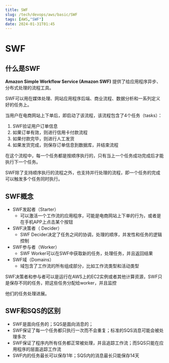```yaml
---
title: SWF
slug: /tech/devops/aws/basic/SWF
tags: [AWS,"SWF"]
date: 2024-01-31T01:45
---
```

# SWF

## 什么是SWF

**Amazon Simple Workflow Service (Amazon SWF)** 提供了给应用程序异步、分布式处理的流程工具。

SWF可以用在媒体处理、网站应用程序后端、商业流程、数据分析和一系列定义好的任务上。

当用户在电商网站上下单后，即启动了该流程，该流程包含了4个任务（tasks）：

1. SWF验证用户订单信息
2. 如果订单有效，则进行信用卡付款流程
3. 如果付款完毕，则进行人工发货
4. 如果发货完成，则保存订单信息到数据库，并结束流程

在这个流程中，每一个任务都是按顺序执行的，只有当上一个任务成功完成后才能执行下一个任务。

SWF除了支持顺序执行的流程之外，也支持并行处理的流程，即一个任务的完成可以触发多个任务同时执行。

## SWF概念

- SWF发起者（Starter）
  - 可以激活一个工作流的应用程序，可能是电商网站上下单的行为，或者是在手机APP上点击某个按钮
- SWF决策者（ Decider）
  - SWF Decider决定了任务之间的协调，处理的顺序，并发性和任务的逻辑控制
- SWF参与者（Worker）
  - SWF Worker可以在SWF中获取新的任务，处理任务，并且返回结果
- SWF域（Domains）
  - 域包含了工作流的所有组成部分，比如工作流类型和活动类型

SWF决策者和参与者可以是运行在AWS上的EC2实例或者其他计算资源，SWF只是保存不同的任务，把这些任务分配给worker，并且监控

他们的任务处理进展。

## SWF和SQS的区别

- SWF是面向任务的；SQS是面向消息的；
- SWF保证了每一个任务都只执行一次而不会重复；标准的SQS消息可能会被处理多次
- SWF保证了程序内所有任务都正常被处理，并且追踪工作流；而SQS只能在应用程序的层面追踪工作流
- SWF内的任务最长可以保存1年；SQS内的消息最长只能保存14天